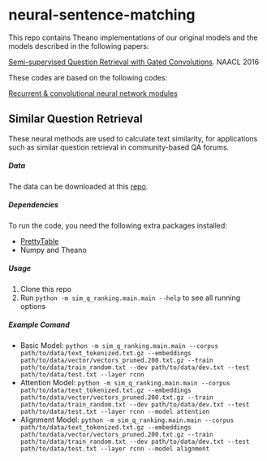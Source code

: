# neural-sentence-matching

This repo contains Theano implementations of our original models and the models described in the following papers:

[Semi-supervised Question Retrieval with Gated Convolutions](http://arxiv.org/abs/1512.05726). NAACL 2016

These codes are based on the following codes:

[Recurrent & convolutional neural network modules](https://github.com/taolei87/rcnn)


## Similar Question Retrieval

These neural methods are used to calculate text similarity, for applications such as similar question retrieval in community-based QA forums.

##### Data
The data can be downloaded at this [repo](https://github.com/taolei87/askubuntu).

##### Dependencies
To run the code, you need the following extra packages installed:
  - [PrettyTable](https://pypi.python.org/pypi/PrettyTable)
  - Numpy and Theano

##### Usage
  1. Clone this repo
  2. Run `python -m sim_q_ranking.main.main --help` to see all running options

##### Example Comand
  - Basic Model: `python -m sim_q_ranking.main.main --corpus path/to/data/text_tokenized.txt.gz --embeddings path/to/data/vector/vectors_pruned.200.txt.gz --train path/to/data/train_random.txt --dev path/to/data/dev.txt --test path/to/data/test.txt --layer rcnn`
  - Attention Model: `python -m sim_q_ranking.main.main --corpus path/to/data/text_tokenized.txt.gz --embeddings path/to/data/vector/vectors_pruned.200.txt.gz --train path/to/data/train_random.txt --dev path/to/data/dev.txt --test path/to/data/test.txt --layer rcnn --model attention`
  - Alignment Model: `python -m sim_q_ranking.main.main --corpus path/to/data/text_tokenized.txt.gz --embeddings path/to/data/vector/vectors_pruned.200.txt.gz --train path/to/data/train_random.txt --dev path/to/data/dev.txt --test path/to/data/test.txt --layer rcnn --model alignment`

